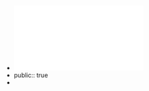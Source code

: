 - ![宋词三百首笺注 (上疆村民重编；唐圭璋笺注) ](../assets/宋词三百首笺注_(上疆村民重编；唐圭璋笺注)_(Z-Library)_1726108450440_0.pdf)
- public:: true
-